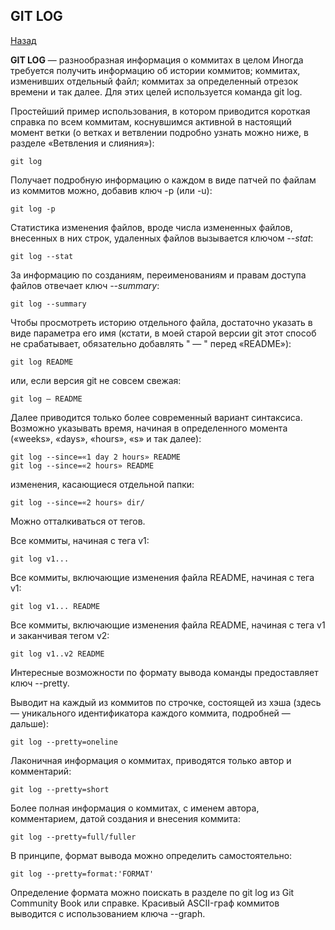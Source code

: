 ## GIT LOG
[Назад](./readme.md)

**GIT LOG** — разнообразная информация о коммитах в целом
Иногда требуется получить информацию об истории коммитов; коммитах, изменивших отдельный файл; коммитах за определенный отрезок времени и так далее. Для этих целей используется команда git log.

Простейший пример использования, в котором приводится короткая справка по всем коммитам, коснувшимся активной в настоящий момент ветки (о ветках и ветвлении подробно узнать можно ниже, в разделе «Ветвления и слияния»):
```
git log
```
Получает подробную информацию о каждом в виде патчей по файлам из коммитов можно, добавив ключ -p (или -u):
```
git log -p
```
Статистика изменения файлов, вроде числа измененных файлов, внесенных в них строк, удаленных файлов вызывается ключом *--stat*:
```
git log --stat
```
За информацию по созданиям, переименованиям и правам доступа файлов отвечает ключ *--summary*:
```
git log --summary
```
Чтобы просмотреть историю отдельного файла, достаточно указать в виде параметра его имя (кстати, в моей старой версии git этот способ не срабатывает, обязательно добавлять " — " перед «README»):
```
git log README
```
или, если версия git не совсем свежая:
```
git log — README
```
Далее приводится только более современный вариант синтаксиса. Возможно указывать время, начиная в определенного момента («weeks», «days», «hours», «s» и так далее):
```
git log --since=«1 day 2 hours» README
git log --since=«2 hours» README
```
изменения, касающиеся отдельной папки:
```
git log --since=«2 hours» dir/
```
Можно отталкиваться от тегов.

Все коммиты, начиная с тега v1:
```
git log v1...
```
Все коммиты, включающие изменения файла README, начиная с тега v1:
```
git log v1... README
```
Все коммиты, включающие изменения файла README, начиная с тега v1 и заканчивая тегом v2:
```
git log v1..v2 README
```
Интересные возможности по формату вывода команды предоставляет ключ --pretty.

Выводит на каждый из коммитов по строчке, состоящей из хэша (здесь — уникального идентификатора каждого коммита, подробней — дальше):
```
git log --pretty=oneline
```
Лаконичная информация о коммитах, приводятся только автор и комментарий:
```
git log --pretty=short
```
Более полная информация о коммитах, с именем автора, комментарием, датой создания и внесения коммита:
```
git log --pretty=full/fuller
```
В принципе, формат вывода можно определить самостоятельно:
```
git log --pretty=format:'FORMAT'
```
Определение формата можно поискать в разделе по git log из Git Community Book или справке. Красивый ASCII-граф коммитов выводится с использованием ключа --graph.
